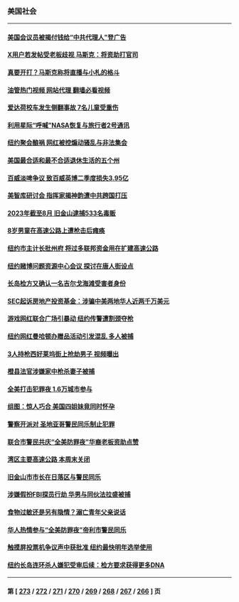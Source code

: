 ### 美国社会
---
#### [美国会议员被揭付钱给“中共代理人”登广告](../../pages/ncid1078160/n14049113.md?08071245) 
#### [X用户若发帖受老板歧视 马斯克：将资助打官司](../../pages/ncid1078160/n14049083.md?08071245) 
#### [真要开打？马斯克称将直播与小札的格斗](../../pages/ncid1078160/n14049038.md?08071245) 
#### [油管热门视频 网站代理 翻墙必看视频](http://138.2.39.72:81/youtube.html?epic-marker?08071245)
#### [爱达荷校车发生侧翻事故 7名儿童受重伤](../../pages/ncid1078160/n14048725.md?08071245) 
#### [利用星际“呼喊”NASA恢复与旅行者2号通讯](../../pages/ncid1078160/n14048746.md?08071245) 
#### [纽约聚会酿祸 网红被控煽动骚乱与非法集会](../../pages/ncid1078160/n14048729.md?08071245) 
#### [美国最合适和最不合适退休生活的五个州](../../pages/ncid1078160/n14048665.md?08071245) 
#### [百威淡啤争议 致百威英博二季度损失3.95亿](../../pages/ncid1078160/n14048639.md?08071245) 
#### [美智库研讨会 指挥家揭神韵遭中共跨国打压](../../pages/ncid1078160/n14048476.md?08071245) 
#### [2023年截至8月 旧金山逮捕533名毒贩](../../pages/ncid1078160/n14048488.md?08071245) 
#### [8岁男童在高速公路上遭枪击后瘫痪](../../pages/ncid1078160/n14048502.md?08071245) 
#### [纽约市主计长批州府 将过多联邦资金用在扩建高速公路](../../pages/ncid1078160/n14048411.md?08071245) 
#### [纽约赌博问题资源中心会议 探讨在唐人街设点](../../pages/ncid1078160/n14048441.md?08071245) 
#### [长岛检方又确认一名吉尔戈海滩受害者身份](../../pages/ncid1078160/n14048417.md?08071245) 
#### [SEC起诉房地产投资基金：涉骗中美两地华人近两千万美元](../../pages/ncid1078160/n14048419.md?08071245) 
#### [游戏网红联合广场引暴动 纽约传警遭割颈夺枪](../../pages/ncid1078160/n14048366.md?08071245) 
#### [纽约网红曼哈顿办赠品活动引发混乱 多人被捕](../../pages/ncid1078160/n14048274.md?08071245) 
#### [3人持枪西好莱坞街上抢劫男子 视频曝出](../../pages/ncid1078160/n14048318.md?08071245) 
#### [橙县法官涉嫌家中枪杀妻子被捕](../../pages/ncid1078160/n14048295.md?08071245) 
#### [全美打击犯罪夜 1.6万城市参与](../../pages/ncid1078160/n14048233.md?08071245) 
#### [组图：惊人巧合 美国四姐妹竟同时怀孕](../../pages/ncid1078160/n14047944.md?08071245) 
#### [警察开派对 圣地亚哥警民同乐制止犯罪](../../pages/ncid1078160/n14047930.md?08071245) 
#### [联合市警民共庆“全美防罪夜”华裔老板资助点赞](../../pages/ncid1078160/n14047913.md?08071245) 
#### [湾区主要高速公路 本周末关闭](../../pages/ncid1078160/n14047894.md?08071245) 
#### [旧金山市市长在日落区与警民同乐](../../pages/ncid1078160/n14047871.md?08071245) 
#### [涉嫌假扮FBI探员行劫 华男与同伙法拉盛被捕](../../pages/ncid1078160/n14047807.md?08071245) 
#### [食物过敏还是另有隐情？溺亡青年父亲说话](../../pages/ncid1078160/n14047791.md?08071245) 
#### [华人热情参与“全美防罪夜”帝利市警民同乐](../../pages/ncid1078160/n14047803.md?08071245) 
#### [触摸屏投票机争议声中获批准 纽约最快明年选举使用](../../pages/ncid1078160/n14047784.md?08071245) 
#### [纽约长岛连环杀人嫌犯受审后续：检方要求获得更多DNA](../../pages/ncid1078160/n14047781.md?08071245) 

---
#### 第 [ [273](./273.md?08071245) / [272](./272.md?08071245) / [271](./271.md?08071245) / [270](./270.md?08071245) / [269](./269.md?08071245) / [268](./268.md?08071245) / [267](./267.md?08071245) / [266](./266.md?08071245) ] 页
